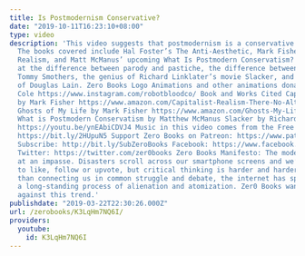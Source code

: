```yaml
---
title: Is Postmodernism Conservative?
date: "2019-10-11T16:23:10+08:00"
type: video
description: 'This video suggests that postmodernism is a conservative philosophy.
  The books covered include Hal Foster’s The Anti-Aesthetic, Mark Fisher’s Capitalist
  Realism, and Matt McManus’ upcoming What Is Postmodern Conservatism? We take a look
  at the difference between parody and pastiche, the difference between Madonna and
  Tommy Smothers, the genius of Richard Linklater’s movie Slacker, and the nostalgia
  of Douglas Lain. Zero Books Logo Animations and other animations donated by Brian
  Cole https://www.instagram.com/robotbloodco/ Book and Works Cited Capitalist Realism
  by Mark Fisher https://www.amazon.com/Capitalist-Realism-There-No-Alternative/dp/1846943175
  Ghosts of My Life by Mark Fisher https://www.amazon.com/Ghosts-My-Life-Depression-Hauntology/dp/1780992262
  What is Postmodern Conservatism by Matthew McManus Slacker by Richard Linklater
  https://youtu.be/ynEAbiCDVJ4 Music in this video comes from the Free Music Archive
  https://bit.ly/2HUpuN5 Support Zero Books on Patreon: https://www.patreon.com/zerobooks
  Subscribe: http://bit.ly/SubZeroBooks Facebook: https://www.facebook.com/ZeroBooks/
  Twitter: https://twitter.com/zer0books Zero Books Manifesto: The modern world is
  at an impasse. Disasters scroll across our smartphone screens and we’re invited
  to like, follow or upvote, but critical thinking is harder and harder to find. Rather
  than connecting us in common struggle and debate, the internet has sped up and deepened
  a long-standing process of alienation and atomization. Zer0 Books wants to work
  against this trend.'
publishdate: "2019-03-22T22:30:26.000Z"
url: /zerobooks/K3LqHm7NQ6I/
providers:
  youtube:
    id: K3LqHm7NQ6I
---
```

